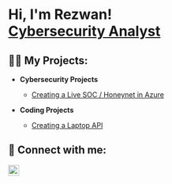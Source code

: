 <h1>Hi, I'm Rezwan! <br/><a href="www.linkedin.com/in/rezwan-islam-a26a57229">Cybersecurity Analyst</a>

<h2>👨‍💻 My Projects:</h2>

- <b>Cybersecurity Projects</b>
  - [Creating a Live SOC / Honeynet in Azure](https://github.com/Rezwan192/Azure-SOC)
 
- <b>Coding Projects</b>
  - [Creating a Laptop API](https://github.com/Rezwan192/GamingLaptopAPI)


<h2> 🤳 Connect with me:</h2>


[<img align="left" alt="JoshMadakor | LinkedIn" width="22px" src="https://cdn.jsdelivr.net/npm/simple-icons@v3/icons/linkedin.svg" />][linkedin]


[linkedin]: www.linkedin.com/in/rezwan-islam-a26a57229


